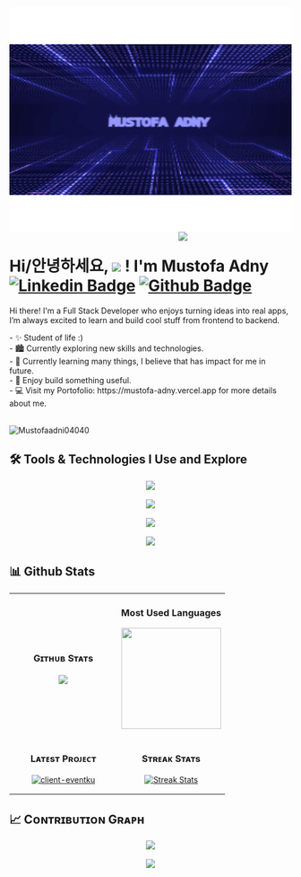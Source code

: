 <img width="100%" height="400px" align="center" alt="GIF" src="https://raw.githubusercontent.com/Mustofaadni04040/banner-gif/main/3dgifmaker12140.gif" />

<!--Owl-->
<div>
  <img align="right" width="40%" src="https://owlbertsio-resized.s3.amazonaws.com/Popper.psd.full.png">
</div>

<!--Profile Header-->
# Hi/안녕하세요, <img src="https://emojis.slackmojis.com/emojis/images/1531849430/4246/blob-sunglasses.gif?1531849430" width="30"/> ! I'm Mustofa Adny<br>[![Linkedin Badge](https://img.shields.io/badge/-LinkedIn-0077B5?style=flat&logo=Linkedin&logoColor=white&link=https://www.linkedin.com/in/mustofa-adny-a64791217/)](https://www.linkedin.com/in/mustofa-adny-a64791217/) [![Github Badge](https://img.shields.io/badge/-Github-242A2D?style=flat&logo=Github&logoColor=white&link=https://github.com/Mustofaadni04040/)](https://github.com/Mustofaadni04040/)

<!--Profile Description-->
<p align="left">Hi there! I'm a Full Stack Developer who enjoys turning ideas into real apps,  I’m always excited to learn and build cool stuff from frontend to backend.</p>
- ✨ Student of life :) <br />
- 🏙 Currently exploring new skills and technologies. <br />
- 🌱 Currently learning many things, I believe that has impact for me in future. <br />
- 🤝 Enjoy build something useful. <br />
- 💻 Visit my Portofolio: https://mustofa-adny.vercel.app for more details about me. <br />
<br />

<!--Profile Count Badge-->
<p align="left">
  <img src="https://komarev.com/ghpvc/?username=Mustofaadni04040&label=Profile%20views&color=27548A&style=for-the-badge&logo=star" alt="Mustofaadni04040" style="padding-right:20px;" />
</p>

<!--Tools-->
## 🛠️ Tools & Technologies I Use and Explore
<p align="center">
  <a href="https://github.com/Mustofaadni04040">
    <img
      src="https://go-skill-icons.vercel.app/api/icons?i=html,javascript,typescript,go,python,css,tailwind,sass,mui,shadcn,react,nextjs"
    />
  </a>
</p>
<p align="center">
  <a href="https://github.com/Mustofaadni04040">
    <img
      src="https://go-skill-icons.vercel.app/api/icons?i=redux,nodejs,expressjs,postgresql,mongodb,github"
    />
  </a>
</p>
<p align="center">
  <a href="https://github.com/Mustofaadni04040">
    <img
      src="https://go-skill-icons.vercel.app/api/icons?i=docker,postman,vscode,npm"
    />
  </a>
</p>
<p align="center">
  <a href="https://github.com/Mustofaadni04040">
    <img
      src="https://go-skill-icons.vercel.app/api/icons?i=vite,figma"
    />
  </a>
</p>

<!--Profile Stats-->
## 📊 Github Stats
<table width="100%">
  <tr>
    <td width="50%">
      <h3 align="center"><strong>Gɪᴛʜᴜʙ Sᴛᴀᴛs</strong></h3>
      <p align="center">
        <a href="https://github.com/Mustofaadni04040">
          <img align="center" height="180em" src="https://github-readme-stats-eight-theta.vercel.app/api?username=Mustofaadni04040&show_icons=true&theme=algolia&include_all_commits=true&count_private=true"/>
        </a>
      </p>
    </td>
    <td width="50%">
      <h3 align="center"><strong>Most Used Languages</strong></h3>
      <p align="center">
        <a href="https://github.com/Mustofaadni04040">
          <img align="center" height="180em" width="100%" src="https://github-readme-stats-eight-theta.vercel.app/api/top-langs/?username=Mustofaadni04040&layout=compact&langs_count=8&theme=algolia"/>
        </a>
      </p>
    </td>
  </tr>
  <tr>
    <td width="50%">
      <h3 align="center"><strong>Lᴀᴛᴇsᴛ Pʀᴏᴊᴇᴄᴛ</strong></h3>
      <p align="center">
        <a href="https://github.com/Mustofaadni04040/client-eventku">
          <img align="center" height="180em" src="https://github-readme-stats.vercel.app/api/pin/?username=Mustofaadni04040&repo=client-eventku&theme=nightowl&show_owner=true&bg_color=050f2c&title_color=0194dd&text_color=ffffff" alt="client-eventku" />
        </a>
      </p>
    </td>
    <td width="50%">
      <h3 align="center"><strong>Sᴛʀᴇᴀᴋ Sᴛᴀᴛs</strong></h3>
      <p align="center">
        <a href="https://github.com/Mustofaadni04040">
          <img align="center" height="180em" src="https://streak-stats.demolab.com?user=Mustofaadni04040&theme=nightowl&background=050f2c&fire=0194dd&ring=0194dd&sideNums=ffffff&sideLabels=ffffff&dates=0194dd&currStreakNum=ffffff" alt="Streak Stats" />
        </a>
      </p>
    </td>
  </tr>
</table>


<!--Contribution Graph-->
<h2 align="left">📈 Cᴏɴᴛʀɪʙᴜᴛɪᴏɴ Gʀᴀᴘʜ</h2>
<div align="center">
    <img src="https://github-readme-activity-graph.vercel.app/graph?username=Mustofaadni04040&bg_color=050f2c&&color=ffffff&line=0194dd&point=ffeb95&area=false&hide_border=false" border-radius="15">
</div>

<!--Footer--> 
<p align="center">
  <img src="https://capsule-render.vercel.app/api?type=waving&height=100&color=gradient&section=footer&reversal=false"/>
</p>
